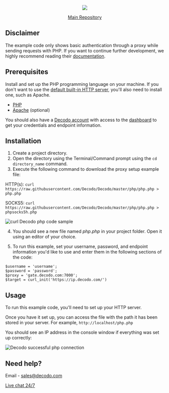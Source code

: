 <p align="center">
    <a href="https://decodo.com/"><img src="https://github.com/user-attachments/assets/209d01f2-3931-4e77-a6f3-0028b1ee2b72"></a>
  </a>
</p>

<p align="center">
    <a href="https://github.com/Decodo/Decodo"> Main Repository </a>
</p>

## Disclaimer

The example code only shows basic authentication through a proxy while sending requests with PHP. If you want to continue further development, we highly recommend reading their [documentation](https://www.php.net/manual/en/).

## Prerequisites
Install and set up the PHP programming language on your machine. If you don't want to use the [default built-in HTTP server](https://www.php.net/manual/en/features.commandline.webserver.php), you'll also need to install one, such as Apache.
* [PHP](https://www.php.net/manual/en/install.php)
* [Apache](https://httpd.apache.org/) (optional)

You should also have a [Decodo account](https://dashboard.decodo.com/register) with access to the [dashboard](https://dashboard.decodo.com/residential-proxies/proxy-setup) to get your credentials and endpoint information.

## Installation

1. Create a project directory.
2. Open the directory using the Terminal/Command prompt using the `cd directory_name` command.
3. Execute the following command to download the proxy setup example file:

HTTP(s):
`curl https://raw.githubusercontent.com/Decodo/Decodo/master/php/php.php > php.php`

SOCKS5:
`curl https://raw.githubusercontent.com/Decodo/Decodo/master/php/php.php > phpsocks5h.php`

<img src="https://i.imgur.com/p0Vaxgu.png" alt="curl Decodo php code sample">

4. You should see a new file named *php.php* in your project folder. Open it using an editor of your choice.

5. To run this example, set your username, password, and endpoint information you'd like to use and enter them in the following sections of the code:

```
$username = 'username';
$password = 'password';
$proxy = 'gate.decodo.com:7000';
$target = curl_init('https://ip.decodo.com/')
```

## Usage

To run this example code, you'll need to set up your HTTP server. 

Once you have it set up, you can access the file with the path it has been stored in your server. For example, `http://localhost/php.php`

You should see an IP address in the console window if everything was set up correctly:

<img src="https://i.imgur.com/tt7naVL.png" alt="Decodo successful php connection">

## Need help?
Email - sales@decodo.com

<a href="https://direct.lc.chat/12092754/">Live chat 24/7</a>

